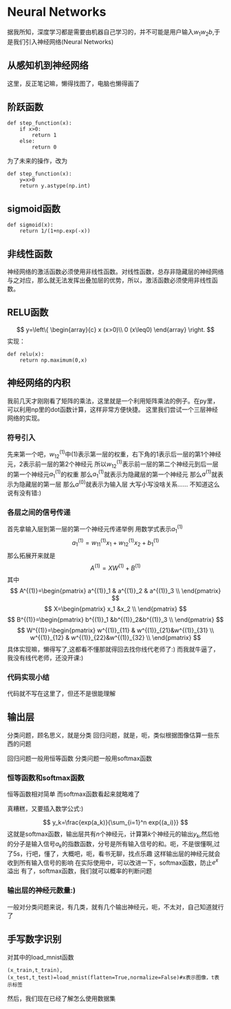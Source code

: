 # Neural Networks

据我所知，深度学习都是需要由机器自己学习的，并不可能是用户输入$w_1w_2b$,于是我们引入神经网络(Neural Networks)

## 从感知机到神经网络

这里，反正笔记嘛，懒得找图了，电脑也懒得画了

## 阶跃函数

    def step_function(x):
        if x>0:
            return 1
        else:
            return 0
为了未来的操作，改为

    def step_function(x):
        y=x>0
        return y.astype(np.int)

## sigmoid函数

    def sigmoid(x):
        return 1/(1+np.exp(-x))

## 非线性函数

神经网络的激活函数必须使用非线性函数。对线性函数，总存非隐藏层的神经网络与之对应，那么就无法发挥出叠加层的优势，所以，激活函数必须使用非线性函数。

## RELU函数

$$
y=\left\{
\begin{array}{c}
x (x>0)\\
0 (x\leq0)
\end{array}
\right.
$$
实现：

    def relu(x):
        return np.maximum(0,x)

## 神经网络的内积

我前几天才刚刚看了矩阵的乘法，这里就是一个利用矩阵乘法的例子。在py里，可以利用np里的dot函数计算，这样非常方便快捷。
这里我们尝试一个三层神经网络的实现。

### 符号引入

先来第一个吧，$w^{(1)}_{1 2}$中(1)表示第一层的权重，右下角的1表示后一层的第1个神经元，2表示前一层的第2个神经元
所以$w^{(1)}_{1 2}$表示前一层的第二个神经元到后一层的第一个神经元$a^{(1)}_1$的权重
那么$a^{(1)}_1$就表示为隐藏层的第一个神经元
那么$a^{(1)}$就表示为隐藏层的第一层
那么$a^{(0)}$就表示为输入层
大写小写没啥关系……
不知道这么说有没有错:)

### 各层之间的信号传递

首先拿输入层到第一层的第一个神经元传递举例
用数学式表示$a^{(1)}_1$
$$
a^{(1)}_1=w^{(1)}_{1 1}x_1+w^{(1)}_{1 2}x_2+b^{(1)}_1
$$
那么拓展开来就是
$$
A^{(1)}=XW^{(1)}+B^{(1)}
$$
其中
$$
A^{(1)}=\begin{pmatrix} a^{(1)}_1 & a^{(1)}_2 & a^{(1)}_3  \\ \end{pmatrix}
$$
$$
X=\begin{pmatrix} x_1 &x_2 \\ \end{pmatrix}
$$
$$
B^{(1)}=\begin{pmatrix} b^{(1)}_1 &b^{(1)}_2&b^{(1)}_3  \\ \end{pmatrix}
$$
$$
W^{(1)}=\begin{pmatrix} w^{(1)}_{11} & w^{(1)}_{21}&w^{(1)}_{31} \\ w^{(1)}_{12} & w^{(1)}_{22}&w^{(1)}_{32} \\ \end{pmatrix}
$$
具体实现嘛，懒得写了,这都看不懂那就得回去找你线代老师了:)
而我就牛逼了，我没有线代老师，还没开课:)

### 代码实现小结

代码就不写在这里了，但还不是很能理解

## 输出层

分类问题，顾名思义，就是分类
回归问题，就是，呃，类似根据图像估算一些东西的问题

回归问题一般用恒等函数
分类问题一般用softmax函数

### 恒等函数和softmax函数

恒等函数相对简单
而softmax函数看起来就略难了

真糟糕，又要插入数学公式:)

$$
y_k=\frac{exp(a_k)}{\sum_{i=1}^n exp{(a_i)}}
$$
这就是softmax函数，输出层共有$n$个神经元，计算第$k$个神经元的输出$y_k$,然后他的分子是输入信号$a_k$的指数函数，分号是所有输入信号的和。呃，不是很懂啊,过了5s，行吧，懂了，大概吧，呃，看书无聊，找点乐趣
这样输出层的神经元就会收到所有输入信号的影响
在实际使用中，可以改进一下，softmax函数，防止$e^x$溢出
有了，softmax函数，我们就可以概率的判断问题

### 输出层的神经元数量:)

一般对分类问题来说，有几类，就有几个输出神经元，呃，不太对，自己知道就行了

## 手写数字识别

对其中的load_mnist函数

    (x_train,t_train),(x_test,t_test)=load_mnist(flatten=True,normalize=False)#x表示图像，t表示标签
然后，我们现在已经了解怎么使用数据集